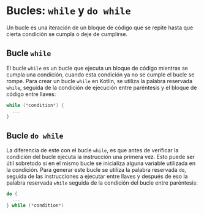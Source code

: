 # Bucles: `while` y `do while`

Un bucle es una iteración de un bloque de código que se repite hasta que cierta condición se cumpla o deje de cumplirse.

## Bucle `while`

El bucle `while` es un bucle que ejecuta un bloque de código mientras se cumpla una condición, cuando esta condición ya no se cumple el bucle se rompe. Para crear un bucle `while` en Kotlin, se utiliza la palabra reservada `while`, seguida de la condición de ejecución entre paréntesis y el bloque de código entre llaves:

~~~kotlin
while (*condition*) {
  ...
}
~~~

## Bucle `do while`

La diferencia de este con el bucle `while`, es que antes de verificar la condición del bucle ejecuta la instrucción una primera vez. Esto puede ser útil sobretodo si en el mismo bucle se inicializa alguna variable utilizada en la condición. Para generar este bucle se utiliza la palabra reservada `do`, seguida de las instrucciones a ejecutar entre llaves y después de eso la palabra reservada `while` seguida de la condición del bucle entre paréntesis:

~~~kotlin
do {
  ...
} while (*condition*)
~~~
